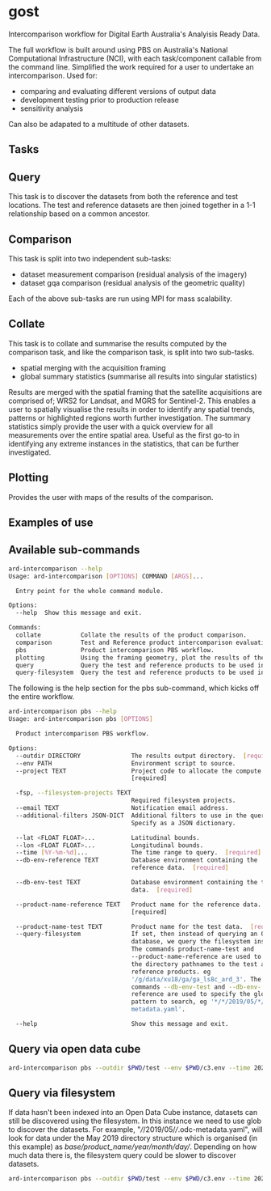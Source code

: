 # gost

Intercomparison workflow for Digital Earth Australia's Analyisis Ready Data.

The full workflow is built around using PBS on Australia's National Computational Infrastructure (NCI), with each task/component callable from the command line.
Simplified the work required for a user to undertake an intercomparison.
Used for:

* comparing and evaluating different versions of output data
* development testing prior to production release
* sensitivity analysis

Can also be adapated to a multitude of other datasets.

## Tasks

Query
-----

This task is to discover the datasets from both the reference and test locations. The test and reference datasets are then joined together in a 1-1 relationship based on a common ancestor.

Comparison
----------

This task is split into two independent sub-tasks:

* dataset measurement comparison (residual analysis of the imagery)
* dataset gqa comparison (residual analysis of the geometric quality)

Each of the above sub-tasks are run using MPI for mass scalability.

Collate
-------

This task is to collate and summarise the results computed by the comparison task, and like the comparison task, is split into two sub-tasks.

* spatial merging with the acquisition framing
* global summary statistics (summarise all results into singular statistics)

Results are merged with the spatial framing that the satellite acquisitions are comprised of; WRS2 for Landsat, and MGRS for Sentinel-2. This enables a user to spatially visualise the results in order to identify any spatial trends, patterns or highlighted regions worth further investigation.
The summary statistics simply provide the user with a quick overview for all measurements over the entire spatial area. Useful as the first go-to in identifying any extreme instances in the statistics, that can be further investigated.

Plotting
--------

Provides the user with maps of the results of the comparison.

## Examples of use

Available sub-commands
----------------------

```bash
ard-intercomparison --help
Usage: ard-intercomparison [OPTIONS] COMMAND [ARGS]...

  Entry point for the whole command module.

Options:
  --help  Show this message and exit.

Commands:
  collate           Collate the results of the product comparison.
  comparison        Test and Reference product intercomparison evaluation.
  pbs               Product intercomparison PBS workflow.
  plotting          Using the framing geometry, plot the results of the...
  query             Query the test and reference products to be used in the...
  query-filesystem  Query the test and reference products to be used in the...
```

The following is the help section for the pbs sub-command, which kicks off the entire workflow.

```bash
ard-intercomparison pbs --help
Usage: ard-intercomparison pbs [OPTIONS]

  Product intercomparison PBS workflow.

Options:
  --outdir DIRECTORY              The results output directory.  [required]
  --env PATH                      Environment script to source.
  --project TEXT                  Project code to allocate the compute costs.
                                  [required]

  -fsp, --filesystem-projects TEXT
                                  Required filesystem projects.
  --email TEXT                    Notification email address.
  --additional-filters JSON-DICT  Additional filters to use in the query.
                                  Specify as a JSON dictionary.

  --lat <FLOAT FLOAT>...          Latitudinal bounds.
  --lon <FLOAT FLOAT>...          Longitudinal bounds.
  --time [%Y-%m-%d]...            The time range to query.  [required]
  --db-env-reference TEXT         Database environment containing the
                                  reference data.  [required]

  --db-env-test TEXT              Database environment containing the test
                                  data.  [required]

  --product-name-reference TEXT   Product name for the reference data.
                                  [required]

  --product-name-test TEXT        Product name for the test data.  [required]
  --query-filesystem              If set, then instead of querying an ODC
                                  database, we query the filesystem instead.
                                  The commands product-name-test and
                                  --product-name-reference are used to specify
                                  the directory pathnames to the test and
                                  reference products. eg
                                  '/g/data/xu18/ga/ga_ls8c_ard_3'. The
                                  commands --db-env-test and --db-env-
                                  reference are used to specify the glob
                                  pattern to search, eg '*/*/2019/05/*/*.odc-
                                  metadata.yaml'.

  --help                          Show this message and exit.
```

Query via open data cube
------------------------

```bash
ard-intercomparison pbs --outdir $PWD/test --env $PWD/c3.env --time 2020-5-1 2020-5-2 --db-env-reference prod-db --db-env-test sample-db--product-name-reference ga_ls8c_ard_3 --product-name-test ga_ls8c_ard_3 --project u46
```

Query via filesystem
--------------------

If data hasn't been indexed into an Open Data Cube instance, datasets can still be discovered using the filesystem.
In this instance we need to use glob to discover the datasets. For example, "*/*/2019/05/*/*.odc-metadata.yaml", will look for data under the May 2019 directory structure which is organised (in this example) as *base/product_name/year/month/day/<data>*.
Depending on how much data there is, the filesystem query could be slower to discover datasets.

```bash
ard-intercomparison pbs --outdir $PWD/test --env $PWD/c3.env --time 2020-5-1 2020-5-2 --db-env-reference "*/*/2019/05/*/*.odc-metadata.yaml" --db-env-test "*/*/2019/05/*/*.odc-metadata.yaml" --product-name-reference /g/data/xu18/ga/ga_ls8c_ard_3/ --product-name-test $PWD/pkgdir/ga_ls8c_ard_3/ --query-filesystem --project u46
```

